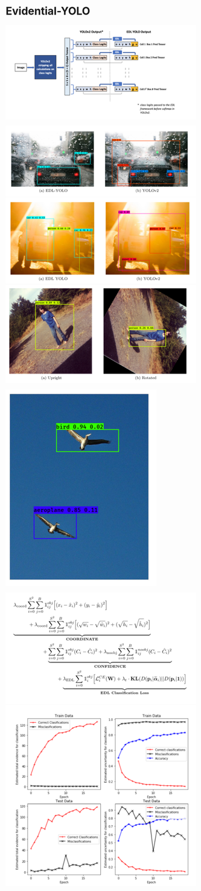 # Evidential-YOLO




![Model](/images/model.png)


![Model](/images/cars_rain.png)
![Model](/images/cars_sun.png)
![Model](/images/rotations.png)

<div>
<img src="/images/birds.png" width=400>
</div>


![Model](/images/edl_loss_fcn.png)
![Model](/images/training_curves.png)



